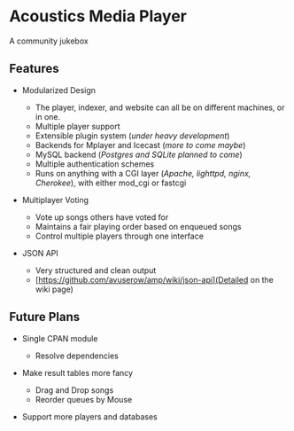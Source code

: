 Acoustics Media Player
=======================

A community jukebox


Features
--------

- Modularized Design
    - The player, indexer, and website can all be on different machines, or in one.
    - Multiple player support
    - Extensible plugin system (*under heavy development*)
    - Backends for Mplayer and Icecast (*more to come maybe*)
    - MySQL backend (*Postgres and SQLite planned to come*)
    - Multiple authentication schemes
    - Runs on anything with a CGI layer (*Apache, lighttpd, nginx, Cherokee*), with either mod\_cgi or fastcgi

- Multiplayer Voting
    - Vote up songs others have voted for
    - Maintains a fair playing order based on enqueued songs
    - Control multiple players through one interface

- JSON API
    - Very structured and clean output
    - [https://github.com/avuserow/amp/wiki/json-api](Detailed on the wiki page)

Future Plans
------------

- Single CPAN module
    - Resolve dependencies

- Make result tables more fancy
    - Drag and Drop songs
    - Reorder queues by Mouse

- Support more players and databases
